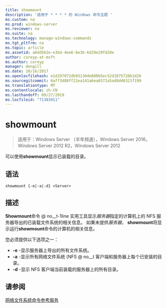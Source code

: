 ```yaml
---
title: showmount
description: '适用于 * * * * 的 Windows 命令主题 '
ms.custom: na
ms.prod: windows-server
ms.reviewer: na
ms.suite: na
ms.technology: manage-windows-commands
ms.tgt_pltfrm: na
ms.topic: article
ms.assetid: a6dd562e-e3bd-4ee6-be3b-6d29e29fd20e
author: coreyp-at-msft
ms.author: coreyp
manager: dongill
ms.date: 10/16/2017
ms.openlocfilehash: e1d197072db93130de880b5ec52d1875720b1d26
ms.sourcegitcommit: 6aff3d88ff22ea141a6ea6572a5ad8dd6321f199
ms.translationtype: MT
ms.contentlocale: zh-CN
ms.lasthandoff: 09/27/2019
ms.locfileid: "71383911"
---
```

# <a name="showmount"></a>showmount

>适用于：Windows Server （半年频道），Windows Server 2016，Windows Server 2012 R2，Windows Server 2012

可以使用**showmount**显示已装载的目录。  
  
## <a name="syntax"></a>语法  
```
showmount {-e|-a|-d} <Server>  
```

## <a name="description"></a>描述  
**Showmount**命令 @ no__t-1line 实用工具显示*服务器*指定的计算机上的 NFS 服务器导出的已装载文件系统的相关信息。 如果未提供*服务器*， **showmount**将显示运行**showmount**命令的计算机的相关信息。  
  
您必须提供以下选项之一：  
  
- **\-e** -显示服务器上导出的所有文件系统。  
- **\-a** -显示所有网络文件系统 \(NFS @ no__t 客户端和服务器上每个已安装的目录。  
- **\-d** -显示 NFS 客户端当前装载的服务器上的所有目录。  
  
## <a name="see-also"></a>请参阅  
[网络文件系统命令参考服务](services-for-network-file-system-command-reference.md)  